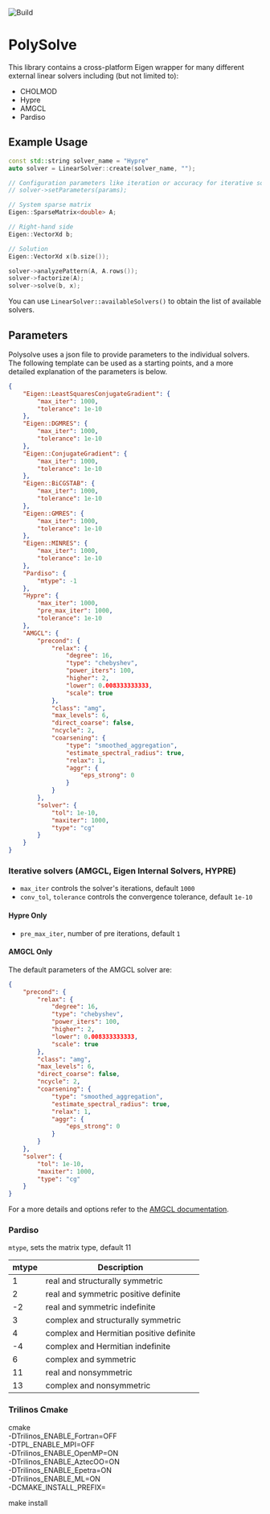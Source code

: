 ![Build](https://github.com/polyfem/polysolve/workflows/Build/badge.svg)



# PolySolve

This library contains a cross-platform Eigen wrapper for many different external linear solvers including (but not limited to):

 - CHOLMOD
 - Hypre
 - AMGCL
 - Pardiso


## Example Usage

```c++
const std::string solver_name = "Hypre"
auto solver = LinearSolver::create(solver_name, "");

// Configuration parameters like iteration or accuracy for iterative solvers
// solver->setParameters(params);

// System sparse matrix
Eigen::SparseMatrix<double> A;

// Right-hand side
Eigen::VectorXd b;

// Solution
Eigen::VectorXd x(b.size());

solver->analyzePattern(A, A.rows());
solver->factorize(A);
solver->solve(b, x);
```

You can use `LinearSolver::availableSolvers()` to obtain the list of available solvers.

## Parameters

Polysolve uses a json file to provide parameters to the individual solvers. The following template can be used as a starting points, and a more detailed explanation of the parameters is below.

```json
{
    "Eigen::LeastSquaresConjugateGradient": {
        "max_iter": 1000,
        "tolerance": 1e-10
    },
    "Eigen::DGMRES": {
        "max_iter": 1000,
        "tolerance": 1e-10
    },
    "Eigen::ConjugateGradient": {
        "max_iter": 1000,
        "tolerance": 1e-10
    },
    "Eigen::BiCGSTAB": {
        "max_iter": 1000,
        "tolerance": 1e-10
    },
    "Eigen::GMRES": {
        "max_iter": 1000,
        "tolerance": 1e-10
    },
    "Eigen::MINRES": {
        "max_iter": 1000,
        "tolerance": 1e-10
    },
    "Pardiso": {
        "mtype": -1
    },
    "Hypre": {
        "max_iter": 1000,
        "pre_max_iter": 1000,
        "tolerance": 1e-10
    },
    "AMGCL": {
        "precond": {
            "relax": {
                "degree": 16,
                "type": "chebyshev",
                "power_iters": 100,
                "higher": 2,
                "lower": 0.008333333333,
                "scale": true
            },
            "class": "amg",
            "max_levels": 6,
            "direct_coarse": false,
            "ncycle": 2,
            "coarsening": {
                "type": "smoothed_aggregation",
                "estimate_spectral_radius": true,
                "relax": 1,
                "aggr": {
                    "eps_strong": 0
                }
            }
        },
        "solver": {
            "tol": 1e-10,
            "maxiter": 1000,
            "type": "cg"
        }
    }
}
```

###  Iterative solvers (AMGCL, Eigen Internal Solvers, HYPRE)

 - `max_iter` controls the solver's iterations, default `1000`
 - `conv_tol`, `tolerance` controls the convergence tolerance, default `1e-10`

#### Hypre Only

- `pre_max_iter`, number of pre iterations, default `1`

#### AMGCL Only

The default parameters of the AMGCL solver are:
```json
{
    "precond": {
        "relax": {
            "degree": 16,
            "type": "chebyshev",
            "power_iters": 100,
            "higher": 2,
            "lower": 0.008333333333,
            "scale": true
        },
        "class": "amg",
        "max_levels": 6,
        "direct_coarse": false,
        "ncycle": 2,
        "coarsening": {
            "type": "smoothed_aggregation",
            "estimate_spectral_radius": true,
            "relax": 1,
            "aggr": {
                "eps_strong": 0
            }
        }
    },
    "solver": {
        "tol": 1e-10,
        "maxiter": 1000,
        "type": "cg"
    }
}
```

For a more details and options refer to the [AMGCL documentation](https://amgcl.readthedocs.io/en/latest/components.html).

### Pardiso

`mtype`, sets the matrix type, default 11

| mtype | Description                             |
| ----- | --------------------------------------- |
| 1     | real and structurally symmetric         |
| 2     | real and symmetric positive definite    |
| -2    | real and symmetric indefinite           |
| 3     | complex and structurally symmetric      |
| 4     | complex and Hermitian positive definite |
| -4    | complex and Hermitian indefinite        |
| 6     | complex and symmetric                   |
| 11    | real and nonsymmetric                   |
| 13    | complex and nonsymmetric                |

### Trilinos Cmake
cmake \
-DTrilinos_ENABLE_Fortran=OFF \
-DTPL_ENABLE_MPI=OFF \
-DTrilinos_ENABLE_OpenMP=ON \
-DTrilinos_ENABLE_AztecOO=ON \
-DTrilinos_ENABLE_Epetra=ON \
-DTrilinos_ENABLE_ML=ON \
-DCMAKE_INSTALL_PREFIX=<path to install Trilinos into> \
<path to Trilinos source>

make install